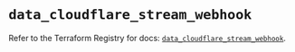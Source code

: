 # `data_cloudflare_stream_webhook`

Refer to the Terraform Registry for docs: [`data_cloudflare_stream_webhook`](https://registry.terraform.io/providers/cloudflare/cloudflare/5.2.0/docs/data-sources/stream_webhook).
